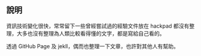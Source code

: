 ## 說明
資訊技術變化很快，常常留下一些曾經嘗試過的經驗文件放在 hackpad 都沒有整理，大多也沒有整理為人類比較看得懂的文字，都是寫給自己看的。

透過 GitHub Page 及 jekll，偶而也整理一下文章，也許對其他人有幫助。
